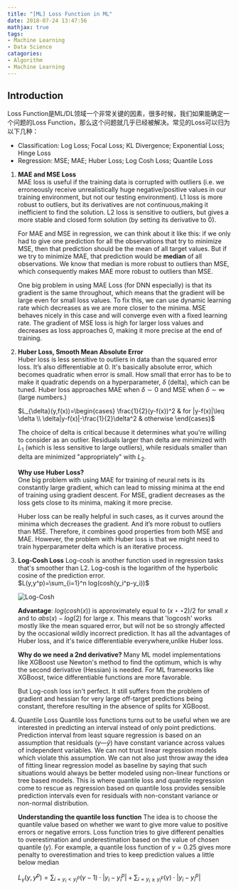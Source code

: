 ```yaml
---
title: "[ML] Loss Function in ML"
date: 2018-07-24 13:47:56
mathjax: true
tags:
- Machine Learning
- Data Science
catagories:
- Algorithm
- Machine Learning
---
```

## Introduction
Loss Function是ML/DL领域一个非常关键的因素，很多时候，我们如果能确定一个问题的Loss Function，那么这个问题就几乎已经被解决。常见的Loss可以归为以下几种：
* Classification: Log Loss; Focal Loss; KL Divergence; Exponential Loss; Hinge Loss
* Regression: MSE; MAE; Huber Loss; Log Cosh Loss; Quantile Loss

1. __MAE and MSE Loss__  
   MAE loss is useful if the training data is corrupted with outliers (i.e. we erroneously   receive unrealistically huge negative/positive values in our training environment, but not our testing environment). L1 loss is more robust to outliers, but its derivatives are not continuous,making it inefficient to find the solution. L2 loss is sensitive to outliers, but gives a more stable and closed form solution (by setting its derivative to 0).
   
   For MAE and MSE in regression, we can think about it like this: if we only had to give one prediction for all the observations that try to minimize MSE, then that prediction should be the mean of all target values. But if we try to minimize MAE, that prediction would be __median__ of all observations. We know that median is more robust to outliers than MSE, which consequently makes MAE more robust to outliers than MSE.

   One big problem in using MAE Loss (for DNN especially) is that its gradient is the same throughout, which means that the gradient will be large even for small loss values. To fix this, we can use dynamic learning rate which decreases as we are more closer to the minima. MSE behaves nicely in this case and will converge even with a fixed learning rate. The gradient of MSE loss is high for larger loss values and decreases as loss approaches 0, making it more precise at the end of training.

2. __Huber Loss, Smooth Mean Absolute Error__   
   Huber loss is less sensitive to outliers in data than the squared error loss. It’s also differentiable at 0. It's basically absolute error, which becomes quadratic when error is small. How small that error has to be to make it quadratic depends on a hyperparameter, $\delta$ (delta), which can be tuned. Huber loss approaches MAE when $\delta\sim 0$ and MSE when $\delta \sim \infty$ (large numbers.)

   $L_{\delta}(y,f(x))=\begin{cases}
       \frac{1}{2}(y-f(x))^2 & for |y-f(x)|\leq \delta \\
       \delta|y-f(x)|-\frac{1}{2}\delta^2 & otherwise
   \end{cases}$

   The choice of delta is critical because it determines what you're willing to consider as an outlier. Residuals larger than delta are minimized with $L_1$ (which is less sensitive to large outliers), while residuals smaller than delta are minimized "appropriately" with $L_2$.

   __Why use Huber Loss?__  
   One big problem with using MAE for training of neural nets is its constantly large gradient, which can lead to missing minima at the end of training using gradient descent. For MSE, gradient decreases as the loss gets close to its minima, making it more precise.

   Huber loss can be really helpful in such cases, as it curves around the minima which decreases the gradient. And it’s more robust to outliers than MSE. Therefore, it combines good properties from both MSE and MAE. However, the problem with Huber loss is that we might need to train hyperparameter delta which is an iterative process.

3. __Log-Cosh Loss__
   Log-cosh is another function used in regression tasks that's smoother than L2. Log-cosh is the logarithm of the hyperbolic cosine of the prediction error.  
   $L(y,y^p)=\sum_{i=1}^n log(cosh(y_i^p-y_i))$ 

   ![Log-Cosh]((https://raw.githubusercontent.com/lucasxlu/blog/master/source/_posts/ml-loss/log-cosh.png))

   __Advantage__: $log(cosh(x))$ is approximately equal to $(x\star \star2)/2$ for small $x$ and to $abs(x)-log(2)$ for large $x$. This means that 'logcosh' works mostly like the mean squared error, but will not be so strongly affected by the occasional wildly incorrect prediction. It has all the advantages of Huber loss, and it's twice differentiable everywhere,unlike Huber loss.

   __Why do we need a 2nd derivative?__ 
   Many ML model implementations like XGBoost use Newton's method to find the optimum, which is why the second derivative (Hessian) is needed. For ML frameworks like XGBoost, twice differentiable functions are more favorable.

   But Log-cosh loss isn't perfect. It still suffers from the problem of gradient and hessian for very large off-target predictions being constant, therefore resulting in the absence of splits for XGBoost.

4. Quantile Loss
   Quantile loss functions turns out to be useful when we are interested in predicting an interval instead of only point predictions. Prediction interval from least square regression is based on an assumption that residuals ($y—\hat{y}$) have constant variance across values of independent variables. We can not trust linear regression models which violate this assumption. We can not also just throw away the idea of fitting linear regression model as baseline by saying that such situations would always be better modeled using non-linear functions or tree based models. This is where quantile loss and quantile regression come to rescue as regression based on quantile loss provides sensible prediction intervals even for residuals with non-constant variance or non-normal distribution.

   __Understanding the quantile loss function__
   The idea is to choose the quantile value based on whether we want to give more value to positive errors or negative errors. Loss function tries to give different penalties to overestimation and underestimation based on the value of chosen quantile ($\gamma$). For example, a quantile loss function of $\gamma=0.25$ gives more penalty to overestimation and tries to keep prediction values a little below median

   $L_{\gamma}(y,y^p)=\sum_{i=y_i<y^p_i}(\gamma-1)\cdot |y_i-y_i^p|+\sum_{i=y_i\geq y_i^p}(\gamma)\cdot|y_i-y_i^p|$



